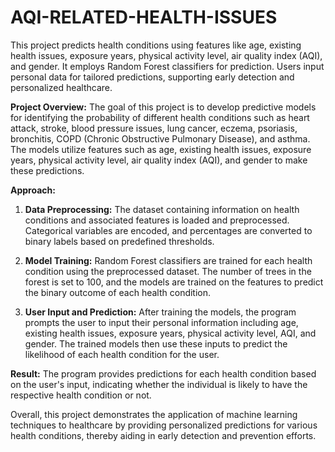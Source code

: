# AQI-RELATED-HEALTH-ISSUES
This project predicts health conditions using features like age, existing health issues, exposure years, physical activity level, air quality index (AQI), and gender. It employs Random Forest classifiers for prediction. Users input personal data for tailored predictions, supporting early detection and personalized healthcare.


**Project Overview:**
The goal of this project is to develop predictive models for identifying the probability of different health conditions such as heart attack, stroke, blood pressure issues, lung cancer, eczema, psoriasis, bronchitis, COPD (Chronic Obstructive Pulmonary Disease), and asthma. The models utilize features such as age, existing health issues, exposure years, physical activity level, air quality index (AQI), and gender to make these predictions.

**Approach:**
1. **Data Preprocessing:** The dataset containing information on health conditions and associated features is loaded and preprocessed. Categorical variables are encoded, and percentages are converted to binary labels based on predefined thresholds.
  
2. **Model Training:** Random Forest classifiers are trained for each health condition using the preprocessed dataset. The number of trees in the forest is set to 100, and the models are trained on the features to predict the binary outcome of each health condition.

3. **User Input and Prediction:** After training the models, the program prompts the user to input their personal information including age, existing health issues, exposure years, physical activity level, AQI, and gender. The trained models then use these inputs to predict the likelihood of each health condition for the user.

**Result:**
The program provides predictions for each health condition based on the user's input, indicating whether the individual is likely to have the respective health condition or not.

Overall, this project demonstrates the application of machine learning techniques to healthcare by providing personalized predictions for various health conditions, thereby aiding in early detection and prevention efforts.
